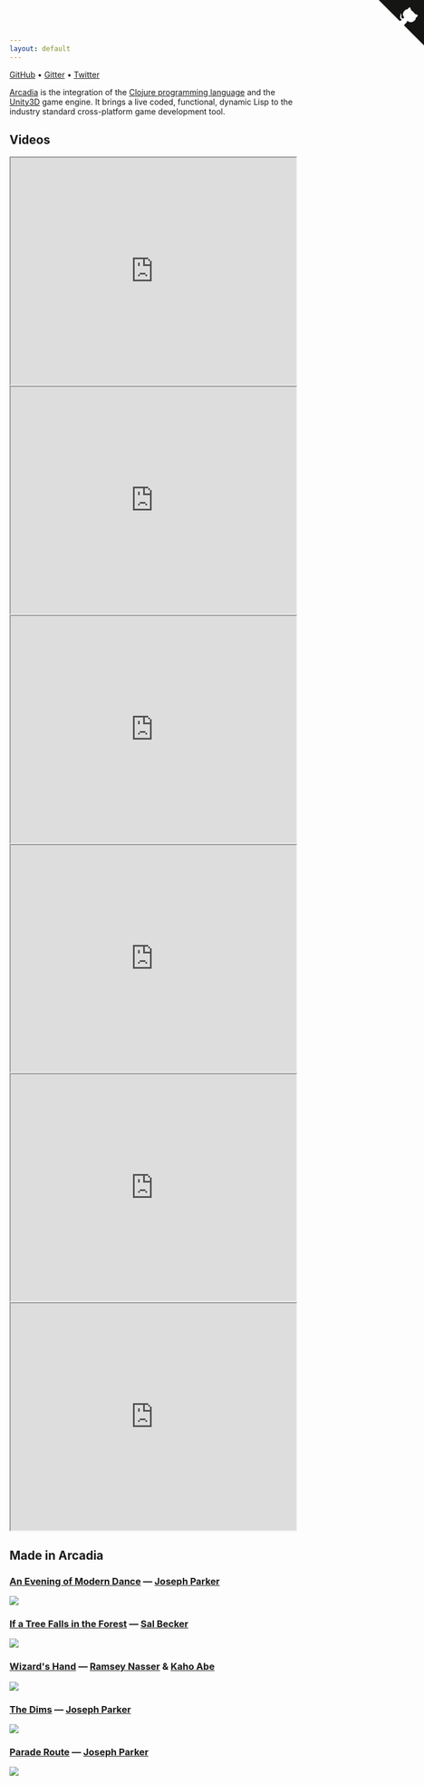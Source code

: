 ```yaml
---
layout: default
---
```


[GitHub](https://github.com/arcadia-unity/Arcadia) &bull; [Gitter](https://gitter.im/arcadia-unity/Arcadia) &bull; [Twitter](http://twitter.com/arcadiaunity)

[Arcadia](https://github.com/arcadia-unity/Arcadia) is the integration of the [Clojure programming language](http://clojure.org) and the [Unity3D](http://unity3d.com) game engine. It brings a live coded, functional, dynamic Lisp to the industry standard cross-platform game development tool.

## Videos

<iframe height="400" width="100%" src="https://www.youtube.com/embed/_p0co13WYPI"></iframe>

<iframe height="400" width="100%" src="https://www.youtube.com/embed/zmmdYyAQhmM"></iframe>

<iframe height="400" width="100%" src="https://www.youtube.com/embed/tBvNIJzlWEI"></iframe>

<iframe height="400" width="100%" src="https://www.youtube.com/embed/lHz5A19h9Z8"></iframe>

<iframe height="400" width="100%" src="https://www.youtube.com/embed/tJr_TD1BtF0"></iframe>

<iframe height="400" width="100%" src="https://www.youtube.com/watch?v=LbS45w_aSCU"></iframe>


## Made in Arcadia

### [An Evening of Modern Dance](https://selfsame.itch.io/modern-dance) — [Joseph Parker](http://selfsamegames.com/)
![](https://img.itch.io/aW1hZ2UvNDkwODMvMjIwODQxLmdpZg==/347x500/IZNDQe.gif)

### [If a Tree Falls in the Forest](http://sisyphus.rocks/if-a-tree-falls-in-the-forest) — [Sal Becker](http://sisyphus.rocks/sal-becker)
![](http://40.media.tumblr.com/5c57d79794c3d01392837be50dca1cba/tumblr_nyct5fdsa71ujn7bno2_1280.png)

### [Wizard's Hand](http://nas.sr/wizard-hands/) — [Ramsey Nasser](http://nas.sr/) &amp; [Kaho Abe](http://kahoabe.net/)
![](http://nas.sr/wizard-hands/play.jpg)

### [The Dims](https://selfsame.itch.io/the-dims) — [Joseph Parker](http://selfsamegames.com/)
![](https://img.itch.io/aW1hZ2UvNDYxOTMvMjAwNjEwLmdpZg==/347x500/sNwjnh.gif)

### [Parade Route](https://selfsame.itch.io/parade-route) — [Joseph Parker](http://selfsamegames.com/)
![](https://img.itch.io/aW1hZ2UvNDkwODIvMjE0NTMzLmpwZw==/347x500/ssFslg.jpg)


<a href="https://github.com/arcadia-unity/Arcadia" class="github-corner"><svg width="80" height="80" viewBox="0 0 250 250" style="fill:#151513; color:#fff; position: absolute; top: 0; border: 0; right: 0;"><path d="M0,0 L115,115 L130,115 L142,142 L250,250 L250,0 Z"></path><path d="M128.3,109.0 C113.8,99.7 119.0,89.6 119.0,89.6 C122.0,82.7 120.5,78.6 120.5,78.6 C119.2,72.0 123.4,76.3 123.4,76.3 C127.3,80.9 125.5,87.3 125.5,87.3 C122.9,97.6 130.6,101.9 134.4,103.2" fill="currentColor" style="transform-origin: 130px 106px;" class="octo-arm"></path><path d="M115.0,115.0 C114.9,115.1 118.7,116.5 119.8,115.4 L133.7,101.6 C136.9,99.2 139.9,98.4 142.2,98.6 C133.8,88.0 127.5,74.4 143.8,58.0 C148.5,53.4 154.0,51.2 159.7,51.0 C160.3,49.4 163.2,43.6 171.4,40.1 C171.4,40.1 176.1,42.5 178.8,56.2 C183.1,58.6 187.2,61.8 190.9,65.4 C194.5,69.0 197.7,73.2 200.1,77.6 C213.8,80.2 216.3,84.9 216.3,84.9 C212.7,93.1 206.9,96.0 205.4,96.6 C205.1,102.4 203.0,107.8 198.3,112.5 C181.9,128.9 168.3,122.5 157.7,114.1 C157.9,116.9 156.7,120.9 152.7,124.9 L141.0,136.5 C139.8,137.7 141.6,141.9 141.8,141.8 Z" fill="currentColor" class="octo-body"></path></svg></a><style>.github-corner:hover .octo-arm{animation:octocat-wave 560ms ease-in-out}@keyframes octocat-wave{0%,100%{transform:rotate(0)}20%,60%{transform:rotate(-25deg)}40%,80%{transform:rotate(10deg)}}@media (max-width:500px){.github-corner:hover .octo-arm{animation:none}.github-corner .octo-arm{animation:octocat-wave 560ms ease-in-out}}</style>

